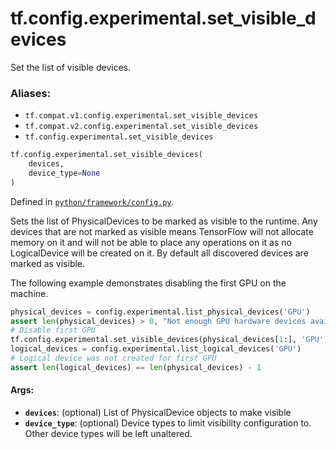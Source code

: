 <div itemscope itemtype="http://developers.google.com/ReferenceObject">
<meta itemprop="name" content="tf.config.experimental.set_visible_devices" />
<meta itemprop="path" content="Stable" />
</div>

# tf.config.experimental.set_visible_devices

Set the list of visible devices.

### Aliases:

* `tf.compat.v1.config.experimental.set_visible_devices`
* `tf.compat.v2.config.experimental.set_visible_devices`
* `tf.config.experimental.set_visible_devices`

``` python
tf.config.experimental.set_visible_devices(
    devices,
    device_type=None
)
```



Defined in [`python/framework/config.py`](/code/stable/tensorflow/python/framework/config.py).

<!-- Placeholder for "Used in" -->

Sets the list of PhysicalDevices to be marked as visible to the runtime. Any
devices that are not marked as visible means TensorFlow will not allocate
memory on it and will not be able to place any operations on it as no
LogicalDevice will be created on it. By default all discovered devices are
marked as visible.

The following example demonstrates disabling the first GPU on the machine.

```python
physical_devices = config.experimental.list_physical_devices('GPU')
assert len(physical_devices) > 0, "Not enough GPU hardware devices available"
# Disable first GPU
tf.config.experimental.set_visible_devices(physical_devices[1:], 'GPU')
logical_devices = config.experimental.list_logical_devices('GPU')
# Logical device was not created for first GPU
assert len(logical_devices) == len(physical_devices) - 1
```

#### Args:


* <b>`devices`</b>: (optional) List of PhysicalDevice objects to make visible
* <b>`device_type`</b>: (optional) Device types to limit visibility configuration to.
  Other device types will be left unaltered.